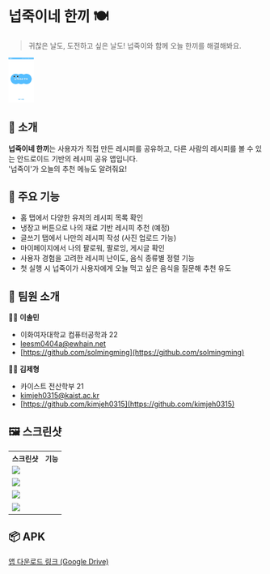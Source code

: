 # 넙죽이네 한끼 🍽️ 

> 귀찮은 날도, 도전하고 싶은 날도! 넙죽이와 함께 오늘 한끼를 해결해봐요.
<img src="Screenshot_20250709-181024_ .jpg" width="50"/>

## 📱 소개

**넙죽이네 한끼**는 사용자가 직접 만든 레시피를 공유하고, 다른 사람의 레시피를 볼 수 있는 안드로이드 기반의 레시피 공유 앱입니다.  
'넙죽이'가 오늘의 추천 메뉴도 알려줘요!

## 🔑 주요 기능

- 홈 탭에서 다양한 유저의 레시피 목록 확인  
- 냉장고 버튼으로 나의 재료 기반 레시피 추천 (예정)  
- 글쓰기 탭에서 나만의 레시피 작성 (사진 업로드 가능)  
- 마이페이지에서 나의 팔로워, 팔로잉, 게시글 확인  
- 사용자 경험을 고려한 레시피 난이도, 음식 종류별 정렬 기능  
- 첫 실행 시 넙죽이가 사용자에게 오늘 먹고 싶은 음식을 질문해 추천 유도  

## 🤝 팀원 소개

👩‍💻 **이솔민**  
- 이화여자대학교 컴퓨터공학과 22  
- leesm0404a@ewhain.net  
- [https://github.com/solmingming](https://github.com/solmingming)

👨‍💻 **김제형**  
- 카이스트 전산학부 21  
- kimjeh0315@kaist.ac.kr  
- [https://github.com/kimjeh0315](https://github.com/kimjeh0315)

## 🖼️ 스크린샷

<table>
  <tr>
    <th>스크린샷</th>
    <th>기능</th>
  </tr>
  <tr>
    <td><img src="이미지1_URL" width="400"/></td>
    <td></td>
  </tr>
  <tr>
    <td><img src="이미지2_URL" width="400"/></td>
    <td></td>
  </tr>
  <tr>
    <td><img src="이미지3_URL" width="400"/></td>
    <td></td>
  </tr>
  <tr>
    <td><img src="이미지4_URL" width="400"/></td>
    <td></td>
  </tr>
</table>

## 📦 APK

[앱 다운로드 링크 (Google Drive)](https://drive.google.com/file/d/105rFVQSNOBHyysNXiR-6K2qztsim8OHw/view?usp=drive_link)
